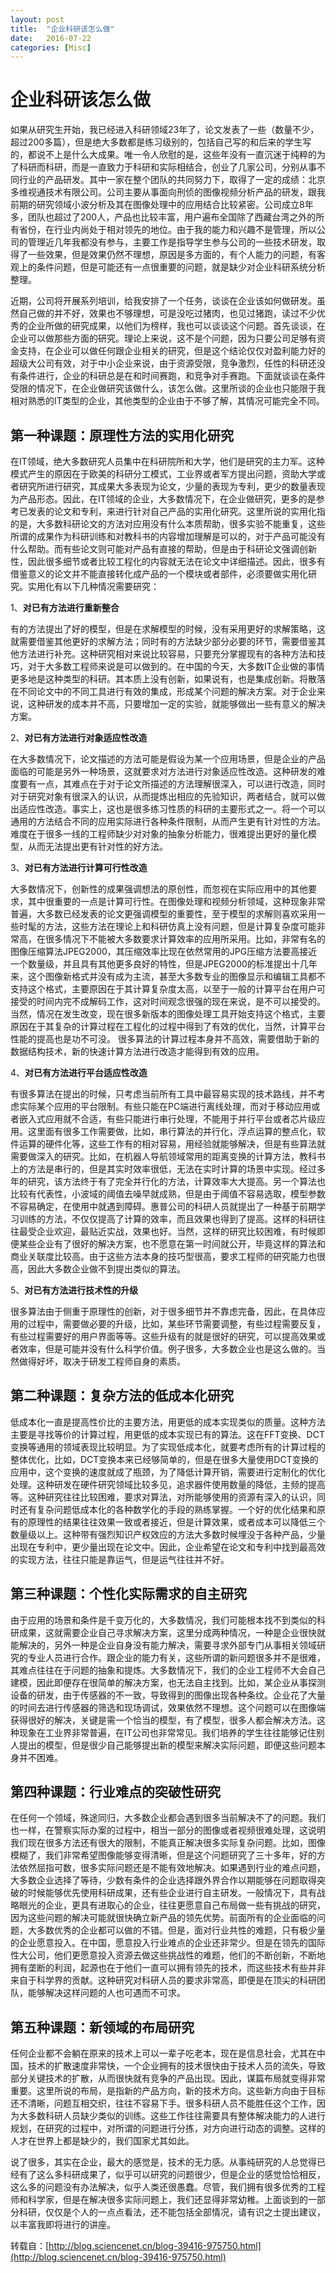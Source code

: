 ```yaml
---
layout: post
title:  "企业科研该怎么做"
date:   2016-07-22
categories: [Misc]  
---
```

# 企业科研该怎么做

如果从研究生开始，我已经进入科研领域23年了，论文发表了一些（数量不少，超过200多篇），但是绝大多数都是练习级别的，包括自己写的和后来的学生写的，都说不上是什么大成果。唯一令人欣慰的是，这些年没有一直沉迷于纯粹的为了科研而科研，而是一直致力于科研和实际相结合，创业了几家公司，分别从事不同行业的产品研发。其中一家在整个团队的共同努力下，取得了一定的成绩：北京多维视通技术有限公司。公司主要从事面向刑侦的图像视频分析产品的研发，跟我前期的研究领域小波分析及其在图像处理中的应用结合比较紧密。公司成立8年多，团队也超过了200人，产品也比较丰富，用户遍布全国除了西藏台湾之外的所有省份，在行业内尚处于相对领先的地位。由于我的能力和兴趣不是管理，所以公司的管理近几年我都没有参与，主要工作是指导学生参与公司的一些技术研发，取得了一些效果，但是效果仍然不理想，原因是多方面的，有个人能力的问题，有客观上的条件问题，但是可能还有一点很重要的问题，就是缺少对企业科研系统分析整理。

近期，公司将开展系列培训，给我安排了一个任务，谈谈在企业该如何做研发。虽然自己做的并不好，效果也不够理想，可是没吃过猪肉，也见过猪跑，读过不少优秀的企业所做的研究成果，以他们为榜样，我也可以谈谈这个问题。首先谈谈，在企业可以做那些方面的研究。理论上来说，这不是个问题，因为只要公司足够有资金支持，在企业可以做任何跟企业相关的研究，但是这个结论仅仅对盈利能力好的超级大公司有效，对于中小企业来说，由于资源受限，竞争激烈，任性的科研还没有条件进行，企业的科研总是在和时间赛跑，和竞争对手赛跑。下面就谈谈在条件受限的情况下，在企业做研究该做什么，该怎么做。这里所谈的企业也只能限于我相对熟悉的IT类型的企业，其他类型的企业由于不够了解，其情况可能完全不同。

## 第一种课题：原理性方法的实用化研究

在IT领域，绝大多数研究人员集中在科研院所和大学，他们是研究的主力军。这种模式产生的原因在于欧美的科研分工模式，工业界或者军方提出问题，资助大学或者研究所进行研究，其成果大多表现为论文，少量的表现为专利，更少的数量表现为产品形态。因此，在IT领域的企业，大多数情况下，在企业做研究，更多的是参考已发表的论文和专利，来进行针对自己产品的实用化研究。这里所说的实用化指的是，大多数科研论文的方法对应用没有什么本质帮助，很多实验不能重复，这些所谓的成果作为科研训练和对教科书的内容增加理解是可以的，对于产品可能没有什么帮助。而有些论文则可能对产品有直接的帮助，但是由于科研论文强调创新性，因此很多细节或者比较工程化的内容就无法在论文中详细描述。因此，很多有借鉴意义的论文并不能直接转化成产品的一个模块或者部件，必须要做实用化研究。实用化有以下几种情况需要研究：

1、**对已有方法进行重新整合**

有的方法提出了好的模型，但是在求解模型的时候，没有采用更好的求解策略，这就需要借鉴其他更好的求解方法；同时有的方法缺少部分必要的环节，需要借鉴其他方法进行补充。这种研究相对来说比较容易，只要充分掌握现有的各种方法和技巧，对于大多数工程师来说是可以做到的。在中国的今天，大多数IT企业做的事情更多地是这种类型的科研。其本质上没有创新，如果说有，也是集成创新。将散落在不同论文中的不同工具进行有效的集成，形成某个问题的解决方案。对于企业来说，这种研发的成本并不高，只要增加一定的实验，就能够做出一些有意义的解决方案。

2、**对已有方法进行对象适应性改造**

在大多数情况下，论文描述的方法可能是假设为某一个应用场景，但是企业的产品面临的可能是另外一种场景，这就要求对方法进行对象适应性改造。这种研发的难度要有一点，其难点在于对于论文所描述的方法理解很深入，可以进行改造，同时对于研究对象有很深入的认识，从而提炼出相应的先验知识，两者结合，就可以做出适应性改造。事实上，这也是很多练习性质的科研的主要形式之一。将一个可以通用的方法结合不同的应用实际进行各种条件限制，从而产生更有针对性的方法。难度在于很多一线的工程师缺少对对象的抽象分析能力，很难提出更好的量化模型，从而无法提出更有针对性的好方法。

3、**对已有方法进行计算可行性改造**

大多数情况下，创新性的成果强调想法的原创性，而忽视在实际应用中的其他要求，其中很重要的一点是计算可行性。在图像处理和视频分析领域，这种现象非常普遍，大多数已经发表的论文更强调模型的重要性，至于模型的求解则喜欢采用一些时髦的方法，这些方法在理论上和科研仿真上没有问题，但是计算复杂度可能非常高，在很多情况下不能被大多数要求计算效率的应用所采用。比如，非常有名的图像压缩算法JPEG2000，其压缩效率比现在依然常用的JPG压缩方法要高接近一个数量级，并且具有其他更多良好的特性，但是JPEG2000的标准提出十几年来，这个图像新格式并没有成为主流，甚至大多数专业的图像显示和编辑工具都不支持这个格式，主要原因在于其计算复杂度太高，以至于一般的计算平台在用户可接受的时间内完不成解码工作，这对时间观念很强的现在来说，是不可以接受的。当然，情况在发生改变，现在很多新版本的图像处理工具开始支持这个格式，主要原因在于其复杂的计算过程在工程化的过程中得到了有效的优化，当然，计算平台性能的提高也是功不可没。
很多算法的计算过程本身并不高效，需要借助于新的数据结构技术，新的快速计算方法进行改造才能得到有效的应用。

4、**对已有方法进行平台适应性改造**

有很多算法在提出的时候，只考虑当前所有工具中最容易实现的技术路线，并不考虑实际某个应用的平台限制。有些只能在PC端进行离线处理，而对于移动应用或者嵌入式应用就不合适，有些只能进行串行处理，不能用于并行平台或者芯片级应用。这里面有很多工作需要做，比如，串行算法的并行化，浮点运算的整点化，软件运算的硬件化等，这些工作有的相对容易，用经验就能够解决，但是有些算法就需要做深入的研究。比如，在机器人导航领域常用的距离变换的计算方法，教科书上的方法是串行的，但是其实时效率很低，无法在实时计算的场景中实现。经过多年的研究，该方法终于有了完全并行化的方法，计算效率大大提高。另一个算法也比较有代表性，小波域的阈值去噪早就成熟，但是由于阈值不容易选取，模型参数不容易确定，在使用中就遇到障碍。惠普公司的科研人员就提出了一种基于前期学习训练的方法，不仅仅提高了计算的效率，而且效果也得到了提高。这样的科研往往最受企业欢迎，最贴近实战，效果也好。当然，这样的研究比较困难，有时候即便某些企业有了很好的解决方案，也不愿意在第一时间就公开，毕竟这样的算法和商业关联度比较高。由于这些方法本身的技巧型很高，要求工程师的研究能力也很高，因此大多数企业做不到提出类似的算法。

5、**对已有方法进行技术性的升级**

很多算法由于侧重于原理性的创新，对于很多细节并不靠虑完备，因此，在具体应用的过程中，需要做必要的升级，比如，某些环节需要调整，有些过程需要反复，有些过程需要好的用户界面等等。这些升级有的就是很好的研究，可以提高效果或者效率，但是可能并没有什么科学价值。例子很多，大多数企业也是这么做的。当然做得好坏，取决于研发工程师自身的素质。

## 第二种课题：复杂方法的低成本化研究

低成本化一直是提高性价比的主要方法，用更低的成本实现类似的质量。这种方法主要是寻找等价的计算过程，用更低的成本实现已有的算法。这在FFT变换、DCT变换等通用的领域表现比较明显。为了实现低成本化，就要考虑所有的计算过程的整体优化，比如，DCT变换本来已经够简单的，但是在很多大量使用DCT变换的应用中，这个变换的速度就成了瓶颈，为了降低计算开销，需要进行定制化的优化处理。这种研发在硬件研究领域比较多见，追求器件使用数量的降低，主频的提高等。这种研究往往比较困难，要求对算法，对所能够使用的资源有深入的认识，同时还有复杂问题低成本化的各种数学化的手段的熟练掌握。一个好的优化结果和原有的原理性的结果往往效果一致或者接近，但是计算效果，或者成本可以降低三个数量级以上。这种带有强烈知识产权效应的方法大多数时候埋没于各种产品，少量出现在专利中，更少量出现在论文中。因此，企业希望在论文和专利中找到最高效的实现方法，往往只能是靠运气，但是运气往往并不好。

## 第三种课题：个性化实际需求的自主研究

由于应用的场景和条件是千变万化的，大多数情况，我们可能根本找不到类似的科研成果，这就需要企业自己寻求解决方案，这里分成两种情况，一种是企业很快就能解决的，另外一种是企业自身没有能力解决，需要寻求外部专门从事相关领域研究的专业人员进行合作。跟企业的能力有关，这些所谓的新问题很多并不是很难，其难点往往在于问题的抽象和提炼。大多数情况下，我们的企业工程师不大会自己建模，因此即便存在很简单的解决方案，也无法自主找到。比如，某企业从事探测设备的研发，由于传感器的不一致，导致得到的图像出现各种条纹。企业花了大量的时间去进行传感器的筛选和现场调试，效果依然不理想。这个问题可以在图像端获得很好的解决，关键是需一个恰当的模型，有了模型，很多人都会解决方法。这种现象在工业界非常普遍，在IT公司也非常常见。我们培养的学生往往能够记住别人提出的模型，但是很少自己能够提出新的模型来解决实际问题，即便这些问题本身并不困难。

## 第四种课题：行业难点的突破性研究

在任何一个领域，殊途同归，大多数企业都会遇到很多当前解决不了的问题。我们也一样，在警察实际办案的过程中，相当一部分的图像或者视频很难处理，这说明我们现在很多方法还有很大的限制，不能真正解决很多实际复杂问题。比如，图像模糊了，我们非常希望图像能够变得清晰，但是这个问题研究了三十多年，好的方法依然屈指可数，很多实际问题还是不能有效地解决。如果遇到行业的难点问题，大多数企业选择了等待，少数有条件的企业选择跟外界合作以期能够在问题取得突破的时候能够优先使用科研成果，还有些企业进行自主研发。一般情况下，具有战略眼光的企业，更具有进取心的企业，往往更愿意自己布局做一些有挑战的研究，因为这些问题的解决可能就很快确立新产品的领先优势。前面所有的企业面临的问题，大多数优秀的企业都可以做的不错。但是，面对行业共性的难题，只有极少量的企业愿意投入。在中国，愿意投入行业难点的企业还非常少。但是在领先的国际性大公司，他们更愿意投入资源去做这些挑战性的难题，他们的不断创新，不断地拥有垄断的利润，起源也在于他们一直可以拥有领先的技术，而这些技术有些并非来自于科学界的贡献。这种研究对科研人员的要求非常高，即便是在顶尖的科研团队，能够解决这样问题的人也可遇而不可求。

## 第五种课题：新领域的布局研究

任何企业都不会躺在原来的技术上可以一辈子吃老本，现在是信息社会，尤其在中国，技术的扩散速度非常快，一个企业拥有的技术很快由于技术人员的流失，导致部分关键技术的扩散，从而很快就有竞争的产品出现。因此，谋篇布局就变得非常重要。这里所说的布局，是指新的产品方向，新的技术方向。这些新方向由于目标还不清晰，问题互相交织，往往不容易下手。很多科研人员不能胜任这个工作，因为大多数科研人员缺少类似的训练。这些工作往往需要具有整体解决能力的人进行规划，在研究的过程中，对所谓的问题进行分拣，对方向进行动态的调整。这样的人才在世界上都是缺少的，我们国家尤其如此。

说了很多，其实在企业，最大的感觉是，技术的无力感。从事纯研究的人总觉得已经有了这么多科研成果了，似乎可以研究的问题很少，但是企业的感觉恰恰相反，这么多的问题没有办法解决，似乎人类还很愚蠢。尽管，我们拥有很多优秀的工程师和科学家，但是在解决很多实际问题上，我们还显得非常幼稚。上面谈到的一部分科研，仅仅是个人的一点点看法，还不能包括全部情况，请有识之士提出建议，以丰富我即将进行的讲座。

转载自：[http://blog.sciencenet.cn/blog-39416-975750.html](http://blog.sciencenet.cn/blog-39416-975750.html)
